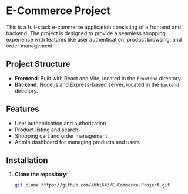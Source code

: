 # E-Commerce Project

This is a full-stack e-commerce application consisting of a frontend and backend. The project is designed to provide a seamless shopping experience with features like user authentication, product browsing, and order management.

## Project Structure

- **Frontend**: Built with React and Vite, located in the `frontend` directory.
- **Backend**: Node.js and Express-based server, located in the `backend` directory.

## Features

- User authentication and authorization
- Product listing and search
- Shopping cart and order management
- Admin dashboard for managing products and users

## Installation

1. **Clone the repository**:
   ```bash
   git clone https://github.com/abhi643/E-Commerce-Project.git
   ```
